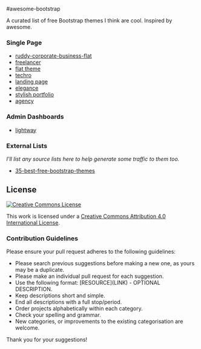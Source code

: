 #awesome-bootstrap

A curated list of free Bootstrap themes I think are cool. Inspired by awesome.

### Single Page

- [ruddy-corporate-business-flat](http://w3layouts.com/ruddy-corporate-business-flat-bootstrap-responsive-web-template/)
- [freelancer](http://startbootstrap.com/template-overviews/freelancer/)
- [flat theme](http://shapebootstrap.net/item/flat-theme-free-responsive-multipurpose-site-template/)
- [techro](http://webthemez.com/techro-free-responsive-bootstrap-web-template/)
- [landing page](http://startbootstrap.com/template-overviews/landing-page/)
- [elegance](http://shapebootstrap.net/item/elegance-responsive-one-page-html-template/)
- [stylish portfolio](http://startbootstrap.com/template-overviews/stylish-portfolio/)
- [agency](http://startbootstrap.com/template-overviews/agency/)

### Admin Dashboards
- [lightway](http://www.prepbootstrap.com/bootstrap-theme/lightway-admin)


### External Lists
*I'll list any source lists here to help generate some traffic to them too.*
- [35-best-free-bootstrap-themes](http://www.downloadnewthemes.com/2014/08/35-best-free-bootstrap-themes.html)


## License

[![Creative Commons License](http://i.creativecommons.org/l/by/4.0/88x31.png)](http://creativecommons.org/licenses/by/4.0/)

This work is licensed under a [Creative Commons Attribution 4.0 International License](http://creativecommons.org/licenses/by/4.0/).


### Contribution Guidelines
Please ensure your pull request adheres to the following guidelines:

* Please search previous suggestions before making a new one, as yours may be a duplicate.
* Please make an individual pull request for each suggestion.
* Use the following format: \[RESOURCE\]\(LINK\) - OPTIONAL DESCRIPTION.
* Keep descriptions short and simple.
* End all descriptions with a full stop/period.
* Order projects alphabetically within each category.
* Check your spelling and grammar.
* New categories, or improvements to the existing categorisation are welcome.

Thank you for your suggestions!
